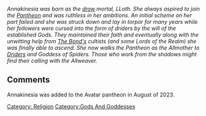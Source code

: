 *Annakinesia was born as the [drow](Drow.md "wikilink") mortal, LLoth.
She always aspired to join the
[Pantheon](:Category:Gods_And_Goddesses.md "wikilink") and was ruthless
in her ambitions. An initial scheme on her part failed and she was
struck down and lay in torpor for many years while her followers were
cursed into the form of driders by the will of the established Gods.
They maintained their faith and eventually along with the unwitting help
from [The Bond's](:Category:The_Bond.md "wikilink") cultists (and some
Lords of the Realm) she was finally able to ascend. She now walks the
Pantheon as the Allmother to [Driders](Driders "wikilink") and Goddess
of Spiders. Those who work from the shadows might find their calling
with the Allweaver.*

## Comments

Annakinesia was added to the Avatar pantheon in August of 2023.

[Category: Religion](Category:_Religion "wikilink") [Category:Gods And
Goddesses](Category:Gods_And_Goddesses "wikilink")
